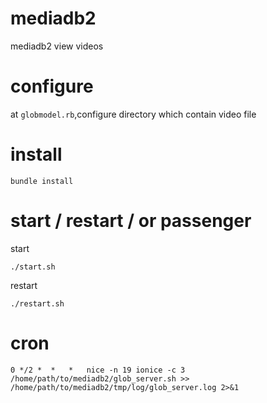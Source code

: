 # mediadb2
mediadb2
view videos

# configure
at `globmodel.rb`,configure directory which contain video file

# install
    bundle install

# start / restart / or passenger

start

    ./start.sh

restart

    ./restart.sh

# cron
    0 */2 *  *   *   nice -n 19 ionice -c 3 /home/path/to/mediadb2/glob_server.sh >> /home/path/to/mediadb2/tmp/log/glob_server.log 2>&1

